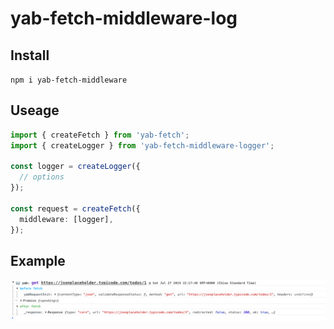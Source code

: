 # yab-fetch-middleware-log

## Install

`npm i yab-fetch-middleware`

## Useage

```ts
import { createFetch } from 'yab-fetch';
import { createLogger } from 'yab-fetch-middleware-logger';

const logger = createLogger({
  // options
});

const request = createFetch({
  middleware: [logger],
});
```

## Example

![example](assets/log-example.png)
